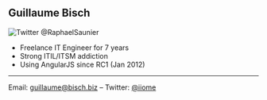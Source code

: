 ##  Guillaume Bisch

<img src="https://si0.twimg.com/profile_images/378800000424357474/134751f6480c80f27b263641b2d6ab7a.jpeg" alt="Twitter @RaphaelSaunier" />

- Freelance IT Engineer for 7 years
- Strong ITIL/ITSM addiction
- Using AngularJS since RC1 (Jan 2012)

* * *

Email: [guillaume@bisch.biz](mailto:guillaume@bisch.biz) – Twitter: [@iiome](http://twitter.com/iiome)

